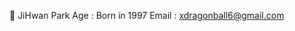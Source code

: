 👻 JiHwan Park
Age : Born in 1997
Email : xdragonball6@gmail.com

<!---
xdragonball6/xdragonball6 is a ✨ special ✨ repository because its `README.md` (this file) appears on your GitHub profile.
You can click the Preview link to take a look at your changes.
--->
